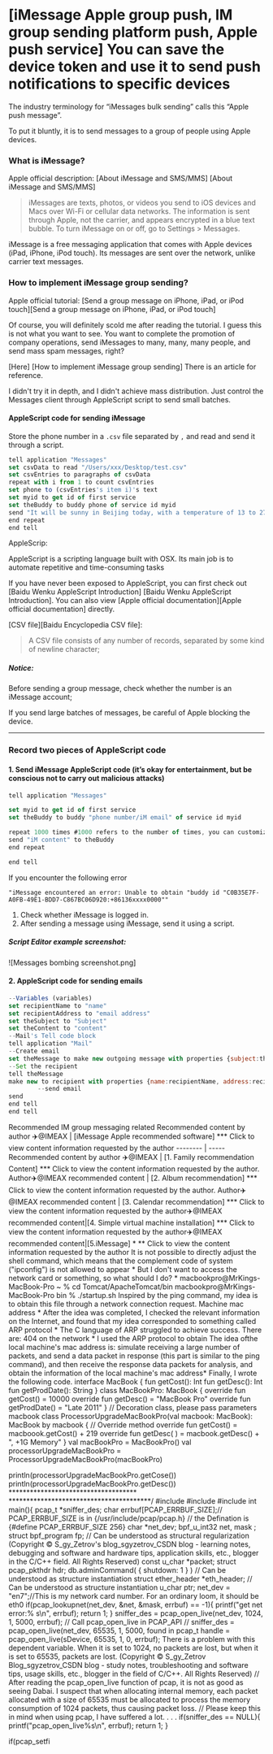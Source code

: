 # [iMessage Apple group push, IM group sending platform push, Apple push service] You can save the device token and use it to send push notifications to specific devices

The industry terminology for “iMessages bulk sending” calls this “Apple push message”.

To put it bluntly, it is to send messages to a group of people using Apple devices.

### What is iMessage?

Apple official description: [About iMessage and SMS/MMS] [About iMessage and SMS/MMS]

> iMessages are texts, photos, or videos you send to iOS devices and Macs over Wi-Fi or cellular data networks. The information is sent through Apple, not the carrier, and appears encrypted in a blue text bubble. To turn iMessage on or off, go to Settings > Messages.

iMessage is a free messaging application that comes with Apple devices (iPad, iPhone, iPod touch). Its messages are sent over the network, unlike carrier text messages.

### How to implement iMessage group sending?

Apple official tutorial: [Send a group message on iPhone, iPad, or iPod touch][Send a group message on iPhone, iPad, or iPod touch]

Of course, you will definitely scold me after reading the tutorial. I guess this is not what you want to see. You want to complete the promotion of company operations, send iMessages to many, many, many people, and send mass spam messages, right?

[Here] [How to implement iMessage group sending] There is an article for reference.

I didn't try it in depth, and I didn't achieve mass distribution. Just control the Messages client through AppleScript script to send small batches.
#### AppleScript code for sending iMessage
Store the phone number in a `.csv` file separated by `,` and read and send it through a script.
```javasCript
tell application "Messages"
set csvData to read "/Users/xxx/Desktop/test.csv"
set csvEntries to paragraphs of csvData
repeat with i from 1 to count csvEntries
set phone to (csvEntries's item i)'s text
set myid to get id of first service
set theBuddy to buddy phone of service id myid
send "It will be sunny in Beijing today, with a temperature of 13 to 27 degrees; it will be sunny on Tuesday, with a temperature of 11 to 26 degrees, with a northerly wind of level 3-4; it will be sunny on Wednesday, with a temperature of 11 to 24 degrees, with a slight breeze <3" to theBuddy
end repeat
end tell
```

AppleScrip:

AppleScript is a scripting language built with OSX. Its main job is to automate repetitive and time-consuming tasks

If you have never been exposed to AppleScript, you can first check out [Baidu Wenku AppleScript Introduction] [Baidu Wenku AppleScript Introduction]. You can also view [Apple official documentation][Apple official documentation] directly.

[CSV file][Baidu Encyclopedia CSV file]:
> A CSV file consists of any number of records, separated by some kind of newline character;


##### Notice:

Before sending a group message, check whether the number is an iMessage account;

If you send large batches of messages, be careful of Apple blocking the device.

---
### Record two pieces of AppleScript code

#### 1. Send iMessage AppleScript code (it’s okay for entertainment, but be conscious not to carry out malicious attacks)
```javasCript
tell application "Messages"

set myid to get id of first service
set theBuddy to buddy "phone number/iM email" of service id myid

repeat 1000 times #1000 refers to the number of times, you can customize it
send "iM content" to theBuddy
end repeat

end tell
```

If you encounter the following error
```
"iMessage encountered an error: Unable to obtain "buddy id "C0B35E7F-A0FB-49E1-BDD7-C867BC06D920:+86136xxxx0000""
```
1. Check whether iMessage is logged in.
2. After sending a message using iMessage, send it using a script.


##### Script Editor example screenshot:
![Messages bombing screenshot.png]


#### 2. AppleScript code for sending emails
```javasCript
--Variables (variables)
set recipientName to "name"
set recipientAddress to "email address"
set theSubject to "Subject"
set theContent to "content"
--Mail's Tell code block
tell application "Mail"
--Create email
set theMessage to make new outgoing message with properties {subject:theSubject, content:theContent}
--Set the recipient
tell theMessage
make new to recipient with properties {name:recipientName, address:recipientAddress}
		--send email
send
end tell
end tell
```

Recommended IM group messaging related
Recommended content by author ✈️@IMEAX | [iMessage Apple recommended software] *** Click to view content information requested by the author -------- | ----- Recommended content by author ✈️@IMEAX | [1. Family recommendation Content] *** Click to view the content information requested by the author. Author✈️@IMEAX recommended content | [2. Album recommendation] *** Click to view the content information requested by the author. Author✈️@IMEAX recommended content | [3. Calendar recommendation] *** Click to view the content information requested by the author✈️@IMEAX recommended content|[4. Simple virtual machine installation] *** Click to view the content information requested by the author✈️@IMEAX recommended content|[5.iMessage] * ** Click to view the content information requested by the author
It is not possible to directly adjust the shell command, which means that the complement code of system ("ipconfig") is not allowed to appear * But I don't want to access the network card or something, so what should I do? * macbookpro@MrKings-MacBook-Pro ~ % cd Tomcat/ApacheTomcat/bin macbookpro@MrKings-MacBook-Pro bin % ./startup.sh Inspired by the ping command, my idea is to obtain this file through a network connection request. Machine mac address * After the idea was completed, I checked the relevant information on the Internet, and found that my idea corresponded to something called ARP protocol * The C language of ARP struggled to achieve success. There are: 404 on the network * I used the ARP protocol to obtain The idea of ​​the local machine's mac address is: simulate receiving a large number of packets, and send a data packet in response (this part is similar to the ping command), and then receive the response data packets for analysis, and obtain the information of the local machine's mac address* Finally, I wrote the following code. interface MacBook { fun getCost(): Int fun getDesc(): Int fun getProdDate(): String } class MacBookPro: MacBook { override fun getCost() = 10000 override fun getDesc() = "MacBook Pro" override fun getProdDate() = "Late 2011" } // Decoration class, please pass parameters macbook class ProcessorUpgradeMacBookPro(val macbook: MacBook): MacBook by macbook { // Override method override fun getCost() = macboook.getCost() + 219 override fun getDesc( ) = macbook.getDesc() + ", +1G Memory" } val macBookPro = MacBookPro() val processorUpgradeMacBookPro = ProcessorUpgradeMacBookPro(macBookPro)

println(processorUpgradeMacBookPro.getCose()) println(processorUpgradeMacBookPro.getDesc()) ************************************ ****************************************/ #include #include #include int main(){ pcap_t *sniffer_des; char errbuf[PCAP_ERRBUF_SIZE];// PCAP_ERRBUF_SIZE is in {/usr/include/pcap/pcap.h} // the Defination is {#define PCAP_ERRBUF_SIZE 256} char *net_dev; bpf_u_int32 net, mask ; struct bpf_program fp; // Can be understood as structural regularization (Copyright © S_gy_Zetrov's blog_sgyzetrov_CSDN blog - learning notes, debugging and software and hardware tips, application skills, etc., blogger in the C/C++ field. All Rights Reserved) const u_char *packet; struct pcap_pkthdr hdr; db.adminCommand( { shutdown: 1 } ) // Can be understood as structure instantiation struct ether_header *eth_header; // Can be understood as structure instantiation u_char ptr; net_dev = "en7";//This is my network card number. For an ordinary loom, it should be eth0 if(pcap_lookupnet(net_dev, &net, &mask, errbuf) == -1){ printf("get net error:% s\n", errbuf); return 1; } sniffer_des = pcap_open_live(net_dev, 1024, 1, 5000, errbuf); // Call pcap_open_live in PCAP_API // sniffer_des = pcap_open_live(net_dev, 65535, 1, 5000, found in pcap_t handle = pcap_open_live(sDevice, 65535, 1, 0, errbuf); There is a problem with this dependent variable. When it is set to 1024, no packets are lost, but when it is set to 65535, packets are lost. (Copyright © S_gy_Zetrov Blog_sgyzetrov_CSDN blog - study notes, troubleshooting and software tips, usage skills, etc., blogger in the field of C/C++. All Rights Reserved) // After reading the pcap_open_live function of pcap, it is not as good as seeing Dabai. I suspect that when allocating internal memory, each packet allocated with a size of 65535 must be allocated to process the memory consumption of 1024 packets, thus causing packet loss. // Please keep this in mind when using pcap, I have suffered a lot. . . . if(sniffer_des == NULL){ printf("pcap_open_live%s\n", errbuf); return 1; }

if(pcap_setfi